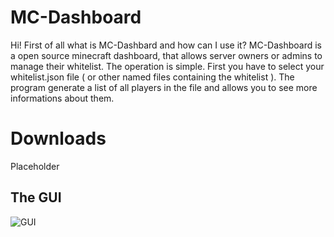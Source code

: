 # MC-Dashboard

Hi! First of all what is MC-Dashbard and how can I use it? MC-Dashboard is a open source minecraft dashboard, that allows server owners or admins to manage their whitelist. The operation is simple. First you have to select your whitelist.json file ( or other named files containing the whitelist ). The program generate a list of all players in the file and allows you to see more informations about them.


# Downloads

Placeholder


## The GUI

![GUI](gui.png)
